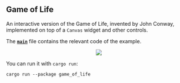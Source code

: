 ## Game of Life

An interactive version of the Game of Life, invented by John Conway, implemented
on top of a `Canvas` widget and other controls.

The __[`main`]__ file contains the relevant code of the example.

<div align="center">
  <a href="https://gfycat.com/briefaccurateaardvark">
    <img src="https://thumbs.gfycat.com/BriefAccurateAardvark-size_restricted.gif">
  </a>
</div>

You can run it with `cargo run`:
```
cargo run --package game_of_life
```

[`main`]: src/main.rs
